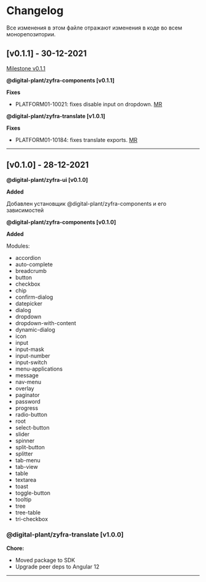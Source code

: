# Changelog
Все изменения в этом файле отражают изменения в коде во всем монорепозитории.

## [v0.1.1] - 30-12-2021
[Milestone v0.1.1](https://gitdp.zyfra.com/digital-plant/ui-platform/frontend/sdk/-/milestones/1#tab-issues)

**@digital-plant/zyfra-components [v0.1.1]**

**Fixes**

- PLATFORM01-10021: fixes disable input on dropdown. [MR](https://gitdp.zyfra.com/digital-plant/ui-platform/frontend/sdk/-/merge_requests/68)

**@digital-plant/zyfra-translate [v1.0.1]**

**Fixes**

- PLATFORM01-10184: fixes translate exports. [MR](https://gitdp.zyfra.com/digital-plant/ui-platform/frontend/sdk/-/merge_requests/69)

---

## [v0.1.0] - 28-12-2021 

**@digital-plant/zyfra-ui [v0.1.0]**

**Added**

Добавлен установщик @digital-plant/zyfra-components и его зависимостей

**@digital-plant/zyfra-components [v0.1.0]**

**Added**

Modules:

- accordion
- auto-complete
- breadcrumb
- button
- checkbox
- chip
- confirm-dialog
- datepicker
- dialog
- dropdown
- dropdown-with-content
- dynamic-dialog
- icon
- input
- input-mask
- input-number
- input-switch
- menu-applications
- message
- nav-menu
- overlay
- paginator
- password
- progress
- radio-button
- root
- select-button
- slider
- spinner
- split-button
- splitter
- tab-menu
- tab-view
- table
- textarea
- toast
- toggle-button
- tooltip
- tree
- tree-table
- tri-checkbox

### @digital-plant/zyfra-translate [v1.0.0] 
  **Chore:**
- Moved package to SDK
- Upgrade peer deps to Angular 12

-------
